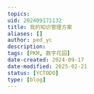 ```yaml
---
topics: 
uid: 202409171132
title: 我的知识管理方案
aliases: []
author: ped_yc
description: 
tags: [PKM, 数字花园]
date-created: 2024-09-17
date-modified: 2025-02-21
status: [YCTODO]
type: [blog]
---
```

